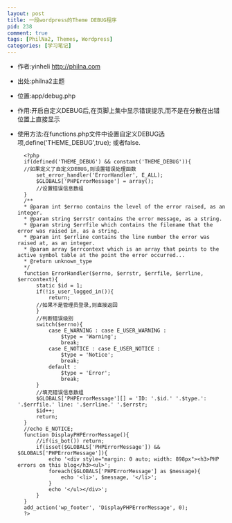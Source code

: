 ```yaml
--- 
layout: post
title: 一段wordpress的Theme DEBUG程序
pid: 238
comment: true
tags: [PhilNa2, Themes, Wordpress]
categories: [学习笔记]
---
```

- 作者:yinheli http://philna.com
- 出处:philna2主题
- 位置:app/debug.php
- 作用:开启自定义DEBUG后,在页脚上集中显示错误提示,而不是在分散在出错位置上直接显示
- 使用方法:在functions.php文件中设置自定义DEBUG选项,define('THEME_DEBUG',true); 或者false.

        <?php
        if(defined('THEME_DEBUG') && constant('THEME_DEBUG')){
        //如果定义了自定义DEBUG,则设置错误处理函数
            set_error_handler('ErrorHandler', E_ALL);
            $GLOBALS['PHPErrorMessage'] = array();
            //设置错误信息数组
        }
        /**
        * @param int $errno contains the level of the error raised, as an integer.
        * @param string $errstr contains the error message, as a string.
        * @param string $errfile which contains the filename that the error was raised in, as a string.
        * @param int $errline contains the line number the error was raised at, as an integer.
        * @param array $errcontext which is an array that points to the active symbol table at the point the error occurred...
        * @return unknown_type
        */
        function ErrorHandler($errno, $errstr, $errfile, $errline, $errcontext){
            static $id = 1;
            if(!is_user_logged_in()){
                return;
            //如果不是管理员登录,则直接返回
            }
            //判断错误级别
            switch($errno){
                case E_WARNING : case E_USER_WARNING :
                    $type = 'Warning';
                    break;
                case E_NOTICE : case E_USER_NOTICE :
                    $type = 'Notice';
                    break;
                default :
                    $type = 'Error';
                    break;
            }
            //填充错误信息数组
            $GLOBALS['PHPErrorMessage'][] = 'ID: '.$id.' '.$type.': '.$errfile.' line: '.$errline.' '.$errstr;
            $id++;
            return;
        }
        //echo E_NOTICE;
        function DisplayPHPErrorMessage(){
            //if(is_bot()) return;
            if(isset($GLOBALS['PHPErrorMessage']) && $GLOBALS['PHPErrorMessage']){
                echo '<div style="margin: 0 auto; width: 898px"><h3>PHP errors on this blog</h3><ul>';
                foreach($GLOBALS['PHPErrorMessage'] as $message){
                    echo '<li>', $message, '</li>';
                }
                echo '</ul></div>';
            }
        }
        add_action('wp_footer', 'DisplayPHPErrorMessage', 0);
        ?>